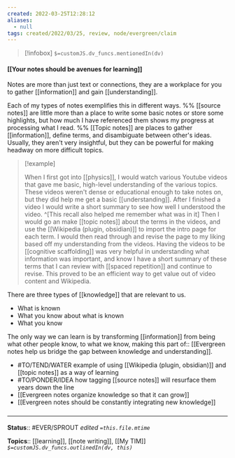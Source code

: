 ```yaml
---
created: 2022-03-25T12:28:12 
aliases:
  - null
tags: created/2022/03/25, review, node/evergreen/claim
---
```

> [!infobox]
`$=customJS.dv_funcs.mentionedIn(dv)`

#### [[Your notes should be avenues for learning]] 

Notes are more than just text or connections, they are a workplace for you to gather [[information]] and gain [[understanding]].

Each of my types of notes exemplifies this in different ways.
%% [[source notes]] are little more than a place to write some basic notes or store some highlights, but how much I have referenced them shows my progress at processing what I read.  %%
[[Topic notes]] are places to gather [[information]], define terms, and disambiguate between other's ideas. Usually, they aren't very insightful, but they can be powerful for making headway on more difficult topics.

> [!example]
> 
> When I first got into [[physics]], I would watch various Youtube videos that gave me basic, high-level understanding of the various topics. These videos weren't dense or educational enough to take notes on, but they did help me get a basic [[understanding]]. After I finished a video I would write a short summary to see how well I understood the video. 
> ^[This recall also helped me remember what was in it]
> Then I would go an make [[topic notes]] about the terms in the videos, and use the [[Wikipedia (plugin, obsidian)]] to import the intro page for each term. 
> I would then read through and revise the page to my liking based off my understanding from the videos.
> Having the videos to be [[cognitive scaffolding]] was very helpful in understanding what information was important, and know I have a short summary of these terms that I can review with [[spaced repetition]] and continue to revise. 
> This proved to be an efficient way to get value out of video content and Wikipedia.

There are three types of [[knowledge]] that are relevant to us.
- What is known
- What you know about what is known
- What you know

The only way we can learn is by transforming [[information]] from being what other people know, to what we know,
making this
part of:: [[Evergreen notes help us bridge the gap between knowledge and understanding]].

- #TO/TEND/WATER example of using [[Wikipedia (plugin, obsidian)]] and [[topic notes]] as a way of learning
- #TO/PONDER/IDEA how tagging [[source notes]] will resurface them years down the line
- [[Evergreen notes organize knowledge so that it can grow]]
- [[Evergreen notes should be constantly integrating new knowledge]]

### <hr class="footnote"/>

**Status**:: #EVER/SPROUT
*edited `=this.file.mtime`*

**Topics**:: [[learning]], [[note writing]], [[My TIM]]
*`$=customJS.dv_funcs.outlinedIn(dv, this)`*
